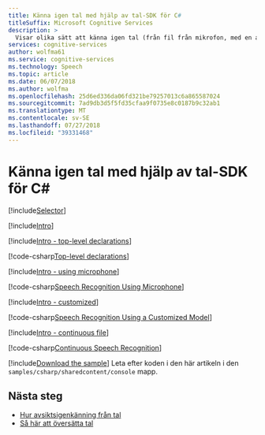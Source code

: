 ```yaml
---
title: Känna igen tal med hjälp av tal-SDK för C#
titleSuffix: Microsoft Cognitive Services
description: >
  Visar olika sätt att känna igen tal (från fil från mikrofon, med en anpassad modell, kontinuerligt eller one-shot) med hjälp av tal-SDK för C#.
services: cognitive-services
author: wolfma61
ms.service: cognitive-services
ms.technology: Speech
ms.topic: article
ms.date: 06/07/2018
ms.author: wolfma
ms.openlocfilehash: 25d6ed336da06fd321be79257013c6a865587024
ms.sourcegitcommit: 7ad9db3d5f5fd35cfaa9f0735e8c0187b9c32ab1
ms.translationtype: MT
ms.contentlocale: sv-SE
ms.lasthandoff: 07/27/2018
ms.locfileid: "39331468"
---
```

# <a name="recognize-speech-by-using-the-speech-sdk-for-c"></a>Känna igen tal med hjälp av tal-SDK för C#

[!include[Selector](../../../includes/cognitive-services-speech-service-how-to-recognize-speech-selector.md)]

[!include[Intro](../../../includes/cognitive-services-speech-service-how-to-recognize-speech-intro.md)]

[!include[Intro - top-level declarations](../../../includes/cognitive-services-speech-service-how-to-toplevel-declarations.md)]

[!code-csharp[Top-level declarations](~/samples-cognitive-services-speech-sdk/samples/csharp/sharedcontent/console/speech_recognition_samples.cs#toplevel)]

[!include[Intro - using microphone](../../../includes/cognitive-services-speech-service-how-to-recognize-speech-microphone.md)]

[!code-csharp[Speech Recognition Using Microphone](~/samples-cognitive-services-speech-sdk/samples/csharp/sharedcontent/console/speech_recognition_samples.cs#recognitionWithMicrophone)]

[!include[Intro - customized](../../../includes/cognitive-services-speech-service-how-to-recognize-speech-customized.md)]

[!code-csharp[Speech Recognition Using a Customized Model](~/samples-cognitive-services-speech-sdk/samples/csharp/sharedcontent/console/speech_recognition_samples.cs#recognitionCustomized)]

[!include[Intro - continuous file](../../../includes/cognitive-services-speech-service-how-to-recognize-speech-continuous.md)]

[!code-csharp[Continuous Speech Recognition](~/samples-cognitive-services-speech-sdk/samples/csharp/sharedcontent/console/speech_recognition_samples.cs#recognitionContinuousWithFile)]

[!include[Download the sample](../../../includes/cognitive-services-speech-service-speech-sdk-sample-download-h2.md)]
Leta efter koden i den här artikeln i den `samples/csharp/sharedcontent/console` mapp.

## <a name="next-steps"></a>Nästa steg

- [Hur avsiktsigenkänning från tal](how-to-recognize-intents-from-speech-csharp.md)
- [Så här att översätta tal](how-to-translate-speech-csharp.md)

